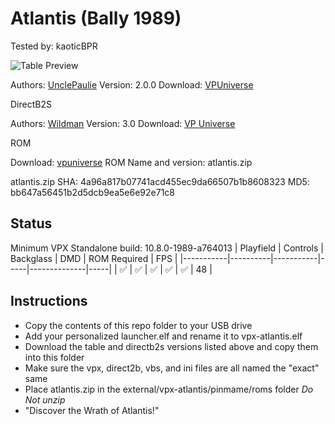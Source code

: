 # Atlantis (Bally 1989)
Tested by: kaoticBPR

![Table Preview](https://vpuniverse.com/screenshots/monthly_2022_05/186024142_Atlantis(Bally1989)desktopscreencapture.png.4c1736336be64a7a27053de775a4077a.png)

Authors: [UnclePaulie](https://vpuniverse.com/profile/16685-unclepaulie/)
Version: 2.0.0
Download: [VPUniverse](https://vpuniverse.com/files/file/10348-atlantis-bally-1989-w-vr-room/)

DirectB2S

Authors: [Wildman](https://vpuniverse.com/profile/5-wildman/)
Version: 3.0
Download: [VP Universe](https://vpuniverse.com/files/file/3125-atlantis-bally-1989/)

ROM

Download: [vpuniverse](https://vpuniverse.com/files/file/1574-atlantis-bally-1989-atlantis/)
ROM Name and version: atlantis.zip

atlantis.zip
SHA: 4a96a817b07741acd455ec9da66507b1b8608323
MD5: bb647a56451b2d5dcb9ea5e6e92e71c8

## Status 

Minimum VPX Standalone build: 10.8.0-1989-a764013
| Playfield | Controls | Backglass | DMD | ROM Required | FPS | 
|-----------|----------|-----------|-----|--------------|-----|
| :white_check_mark: | :white_check_mark: | :white_check_mark: | :white_check_mark: | :white_check_mark: | 48 |

## Instructions

- Copy the contents of this repo folder to your USB drive
- Add your personalized launcher.elf and rename it to vpx-atlantis.elf
- Download the table and directb2s versions listed above and copy them into this folder
- Make sure the vpx, direct2b, vbs, and ini files are all named the "exact" same
- Place atlantis.zip in the external/vpx-atlantis/pinmame/roms folder *Do Not unzip*
- "Discover the Wrath of Atlantis!"

